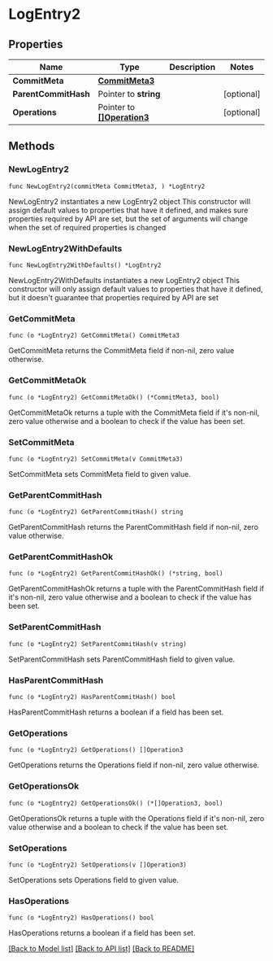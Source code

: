 # LogEntry2

## Properties

Name | Type | Description | Notes
------------ | ------------- | ------------- | -------------
**CommitMeta** | [**CommitMeta3**](CommitMeta3.md) |  | 
**ParentCommitHash** | Pointer to **string** |  | [optional] 
**Operations** | Pointer to [**[]Operation3**](Operation3.md) |  | [optional] 

## Methods

### NewLogEntry2

`func NewLogEntry2(commitMeta CommitMeta3, ) *LogEntry2`

NewLogEntry2 instantiates a new LogEntry2 object
This constructor will assign default values to properties that have it defined,
and makes sure properties required by API are set, but the set of arguments
will change when the set of required properties is changed

### NewLogEntry2WithDefaults

`func NewLogEntry2WithDefaults() *LogEntry2`

NewLogEntry2WithDefaults instantiates a new LogEntry2 object
This constructor will only assign default values to properties that have it defined,
but it doesn't guarantee that properties required by API are set

### GetCommitMeta

`func (o *LogEntry2) GetCommitMeta() CommitMeta3`

GetCommitMeta returns the CommitMeta field if non-nil, zero value otherwise.

### GetCommitMetaOk

`func (o *LogEntry2) GetCommitMetaOk() (*CommitMeta3, bool)`

GetCommitMetaOk returns a tuple with the CommitMeta field if it's non-nil, zero value otherwise
and a boolean to check if the value has been set.

### SetCommitMeta

`func (o *LogEntry2) SetCommitMeta(v CommitMeta3)`

SetCommitMeta sets CommitMeta field to given value.


### GetParentCommitHash

`func (o *LogEntry2) GetParentCommitHash() string`

GetParentCommitHash returns the ParentCommitHash field if non-nil, zero value otherwise.

### GetParentCommitHashOk

`func (o *LogEntry2) GetParentCommitHashOk() (*string, bool)`

GetParentCommitHashOk returns a tuple with the ParentCommitHash field if it's non-nil, zero value otherwise
and a boolean to check if the value has been set.

### SetParentCommitHash

`func (o *LogEntry2) SetParentCommitHash(v string)`

SetParentCommitHash sets ParentCommitHash field to given value.

### HasParentCommitHash

`func (o *LogEntry2) HasParentCommitHash() bool`

HasParentCommitHash returns a boolean if a field has been set.

### GetOperations

`func (o *LogEntry2) GetOperations() []Operation3`

GetOperations returns the Operations field if non-nil, zero value otherwise.

### GetOperationsOk

`func (o *LogEntry2) GetOperationsOk() (*[]Operation3, bool)`

GetOperationsOk returns a tuple with the Operations field if it's non-nil, zero value otherwise
and a boolean to check if the value has been set.

### SetOperations

`func (o *LogEntry2) SetOperations(v []Operation3)`

SetOperations sets Operations field to given value.

### HasOperations

`func (o *LogEntry2) HasOperations() bool`

HasOperations returns a boolean if a field has been set.


[[Back to Model list]](../README.md#documentation-for-models) [[Back to API list]](../README.md#documentation-for-api-endpoints) [[Back to README]](../README.md)


